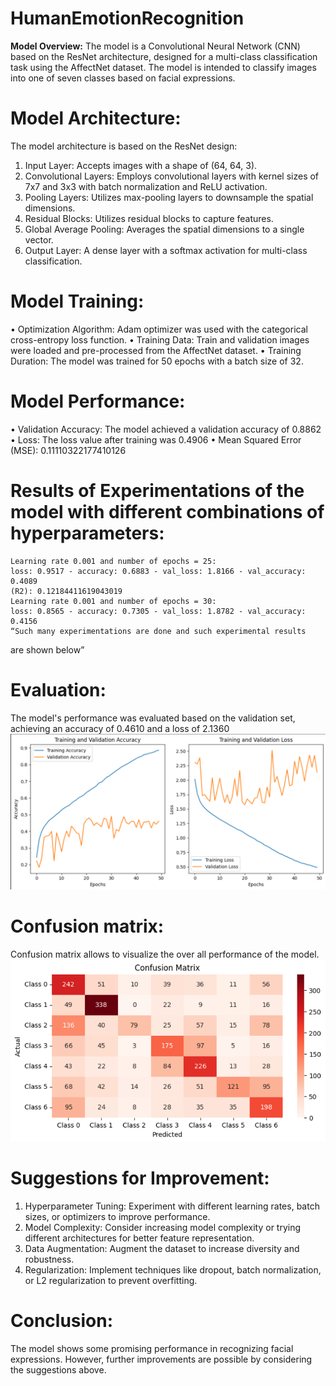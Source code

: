 # HumanEmotionRecognition
**Model Overview:**
The model is a Convolutional Neural Network (CNN) based on the ResNet architecture, designed for a multi-class classification task using the AffectNet dataset. The model is intended to classify images into one of seven classes based on facial expressions.
# Model Architecture:
The model architecture is based on the ResNet design:
1.	Input Layer: Accepts images with a shape of (64, 64, 3).
2.	Convolutional Layers: Employs convolutional layers with kernel sizes of 7x7 and 3x3 with batch normalization and ReLU activation.
3.	Pooling Layers: Utilizes max-pooling layers to downsample the spatial dimensions.
4.	Residual Blocks: Utilizes residual blocks to capture features.
5.	Global Average Pooling: Averages the spatial dimensions to a single vector.
6.	Output Layer: A dense layer with a softmax activation for multi-class classification.
# Model Training:
•	Optimization Algorithm: Adam optimizer was used with the categorical cross-entropy loss function.
•	Training Data: Train and validation images were loaded and pre-processed from the AffectNet dataset.
•	Training Duration: The model was trained for 50 epochs with a batch size of 32.
# Model Performance:
•	Validation Accuracy: The model achieved a validation accuracy of 0.8862
•	Loss: The loss value after training was 0.4906
•	Mean Squared Error (MSE): 0.11110322177410126
# Results of Experimentations of the model with different combinations of hyperparameters:

	Learning rate 0.001 and number of epochs = 25:
	loss: 0.9517 - accuracy: 0.6883 - val_loss: 1.8166 - val_accuracy: 0.4089
	(R2): 0.12184411619043019
	Learning rate 0.001 and number of epochs = 30:
	loss: 0.8565 - accuracy: 0.7305 - val_loss: 1.8782 - val_accuracy: 0.4156
	“Such many experimentations are done and such experimental results 
are shown below”

# Evaluation:
The model's performance was evaluated based on the validation set, achieving an accuracy of  0.4610 and a loss of 2.1360
![Loos graphs](https://github.com/chandualcs/HumanEmotionRecognition/blob/main/images/loss_graphs.png)

# Confusion matrix:
Confusion matrix allows to visualize the over all performance of the model.
![Confusion matrix](https://github.com/chandualcs/HumanEmotionRecognition/blob/main/images/confusion_matrix.png)

# Suggestions for Improvement:
1.	Hyperparameter Tuning: Experiment with different learning rates, batch sizes, or optimizers to improve performance.
2.	Model Complexity: Consider increasing model complexity or trying different architectures for better feature representation.
3.	Data Augmentation: Augment the dataset to increase diversity and robustness.
4.	Regularization: Implement techniques like dropout, batch normalization, or L2 regularization to prevent overfitting.
# Conclusion:
The model shows some promising performance in recognizing facial expressions. However, further improvements are possible by considering the suggestions above.


